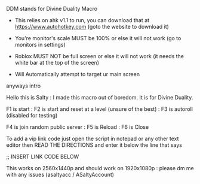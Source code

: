 DDM stands for Divine Duality Macro

- This relies on ahk v1.1 to run, you can download that at https://www.autohotkey.com (goto the website to download it)

- You're monitor's scale MUST be 100% or else it will not work (go to monitors in settings)

- Roblox MUST NOT be full screen or else it will not work (it needs the white bar at the top of the screen)

- Will Automatically attempt to target ur main screen

anyways intro


Hello this is Salty :
I made this macro out of boredom. It is for Divine Duality.

F1 is start : F2 is start and reset at a level (unsure of the best) : F3 is autoroll (disabled for testing)

F4 is join random public server : F5 is Reload : F6 is Close

To add a vip link code just open the script in notepad or any other text editor
then READ THE DIRECTIONS and enter it below the line that says

;; INSERT LINK CODE BELOW


This works on 2560x1440p and should work on 1920x1080p : 
please dm me with any issues (asaltyacc / ASaltyAccount)
